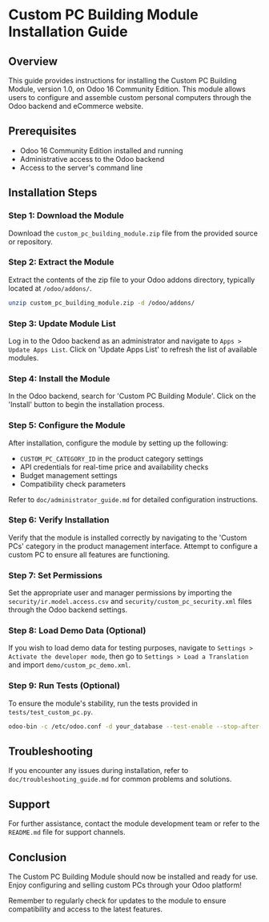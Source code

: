 # Custom PC Building Module Installation Guide

## Overview
This guide provides instructions for installing the Custom PC Building Module, version 1.0, on Odoo 16 Community Edition. This module allows users to configure and assemble custom personal computers through the Odoo backend and eCommerce website.

## Prerequisites
- Odoo 16 Community Edition installed and running
- Administrative access to the Odoo backend
- Access to the server's command line

## Installation Steps

### Step 1: Download the Module
Download the `custom_pc_building_module.zip` file from the provided source or repository.

### Step 2: Extract the Module
Extract the contents of the zip file to your Odoo addons directory, typically located at `/odoo/addons/`.

```bash
unzip custom_pc_building_module.zip -d /odoo/addons/
```

### Step 3: Update Module List
Log in to the Odoo backend as an administrator and navigate to `Apps > Update Apps List`. Click on 'Update Apps List' to refresh the list of available modules.

### Step 4: Install the Module
In the Odoo backend, search for 'Custom PC Building Module'. Click on the 'Install' button to begin the installation process.

### Step 5: Configure the Module
After installation, configure the module by setting up the following:
- `CUSTOM_PC_CATEGORY_ID` in the product category settings
- API credentials for real-time price and availability checks
- Budget management settings
- Compatibility check parameters

Refer to `doc/administrator_guide.md` for detailed configuration instructions.

### Step 6: Verify Installation
Verify that the module is installed correctly by navigating to the 'Custom PCs' category in the product management interface. Attempt to configure a custom PC to ensure all features are functioning.

### Step 7: Set Permissions
Set the appropriate user and manager permissions by importing the `security/ir.model.access.csv` and `security/custom_pc_security.xml` files through the Odoo backend settings.

### Step 8: Load Demo Data (Optional)
If you wish to load demo data for testing purposes, navigate to `Settings > Activate the developer mode`, then go to `Settings > Load a Translation` and import `demo/custom_pc_demo.xml`.

### Step 9: Run Tests (Optional)
To ensure the module's stability, run the tests provided in `tests/test_custom_pc.py`.

```bash
odoo-bin -c /etc/odoo.conf -d your_database --test-enable --stop-after-init --log-level=test -i custom_pc_building_module
```

## Troubleshooting
If you encounter any issues during installation, refer to `doc/troubleshooting_guide.md` for common problems and solutions.

## Support
For further assistance, contact the module development team or refer to the `README.md` file for support channels.

## Conclusion
The Custom PC Building Module should now be installed and ready for use. Enjoy configuring and selling custom PCs through your Odoo platform!

Remember to regularly check for updates to the module to ensure compatibility and access to the latest features.